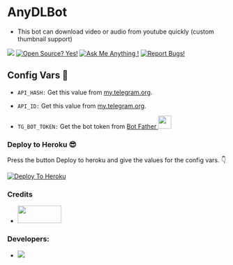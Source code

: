 # AnyDLBot
- This bot can download video or audio from youtube quickly (custom thumbnail support)

<a href="https://telegram.dog/AnyDLtgBot"><img src="https://img.shields.io/badge/Telegram-Bot-blue.svg?logo=telegram"></a>
[![Open Source? Yes!](https://badgen.net/badge/Open%20Source%20%3F/Yes/yellow?icon=github)](https://github.com/ZauteKm/AnyDLBot)
[![Ask Me Anything !](https://img.shields.io/badge/🤔%20Ask%20me-anything-1abc9c.svg)](https://telegram.dog/ZauteBot)
[![Report Bugs!](https://badgen.net/badge/👥%20Report%20/Bugs/red)](https://t.me/iZaute/5)

## Config Vars 🤖

- `API_HASH:` Get this value from [my.telegram.org](https://my.telegram.org).

- `API_ID:` Get this value from [my.telegram.org](https://my.telegram.org).

- `TG_BOT_TOKEN:` Get the bot token from [Bot Father <img src="https://telegra.ph/file/8d80c13110506bf1cb58e.jpg" width="30" height="30">](https://telegram.dog/BotFather)

### Deploy to Heroku 😎
Press the button Deploy to heroku and give the values for the config vars. 👇

[![Deploy To Heroku](https://www.herokucdn.com/deploy/button.svg)](https://heroku.com/deploy?template=https://github.com/Dev-Brasil-Code/Termux-School-Bot)

### Credits

- [<img src="https://telegra.ph/file/804f06d1590f7619a63ed.jpg" width="100" height="40">](https://github.com/pyrogram/pyrogram)

### Developers:

- <a href="https://t.me/iZaute/6"><img src="https://img.shields.io/badge/Zaute-Km-blue.svg?logo=telegram"></a>
